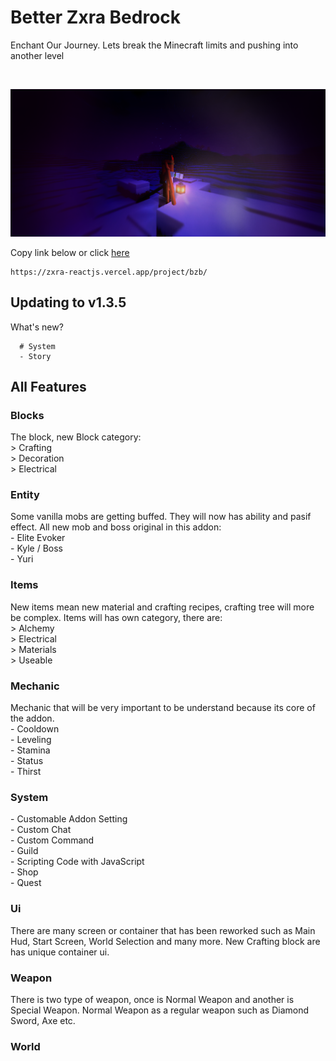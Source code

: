 # Better Zxra Bedrock

<p>Enchant Our Journey. Lets break the Minecraft limits and pushing into another level</p><br/>

![bzb](https://raw.githubusercontent.com/CrzxaExe/CzWeb/main/img/heads.png)

Copy link below or click [here](https://zxra-reactjs.vercel.app/project/bzb/) <br/>


```
https://zxra-reactjs.vercel.app/project/bzb/
```

## Updating to v1.3.5

What's new?<br />
```
  # System
  - Story
```

## All Features

<h3>Blocks</h3>
The block, new Block category:<br />
> Crafting<br />
> Decoration<br />
> Electrical

<h3>Entity</h3>
Some vanilla mobs are getting buffed. 
They will now has ability and pasif effect. 
All new mob and boss original in this addon: <br/>
- Elite Evoker <br/>
- Kyle / Boss <br/>
- Yuri


<h3>Items</h3>
New items mean new material and crafting recipes, crafting tree will more be complex. Items will has own category, there are:<br />
> Alchemy<br />
> Electrical<br />
> Materials<br />
> Useable

<h3>Mechanic</h3>
Mechanic that will be very important to be understand because its core of the addon.<br />
- Cooldown <br/>
- Leveling <br/>
- Stamina <br/>
- Status <br/>
- Thirst

<h3>System</h3>
- Customable Addon Setting <br/>
- Custom Chat <br/>
- Custom Command <br/>
- Guild <br/>
- Scripting Code with JavaScript <br/>
- Shop <br/>
- Quest

<h3>Ui</h3>
There are many screen or container that has been reworked such as Main Hud, Start Screen, World Selection and many more.
New Crafting block are has unique container ui.

<h3>Weapon</h3>
There is two type of weapon, once is Normal Weapon and another is Special Weapon.
Normal Weapon as a regular weapon such as Diamond Sword, Axe etc.


<h3>World</h3>